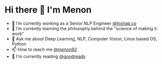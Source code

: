 # Hi there 👋 I'm Menon
- 🔭 I’m currently working as a Senior NLP Engineer [@hishab.co](https://hishab.co/about-us)
- 🌱 I’m currently learning the philosophy behind the "science of making it work"
- 💬 Ask me about Deep Learning, NLP, Computer Vision, Linux based OS, Python
- 📫 How to reach me [@menon92](https://www.linkedin.com/in/menon92/)
- 📖 I'm currently reading [@goodreads](https://www.goodreads.com/user/show/39679705-mehadi-menon)

